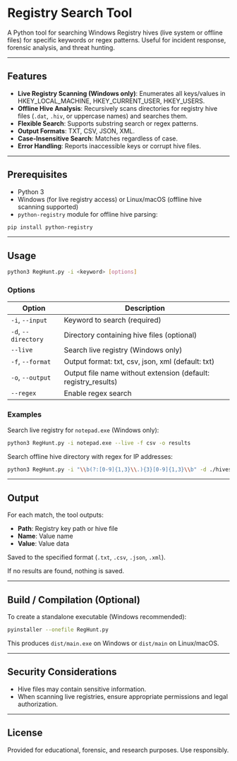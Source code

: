 # Registry Search Tool

A Python tool for searching Windows Registry hives (live system or offline files) for specific keywords or regex patterns. Useful for incident response, forensic analysis, and threat hunting.

---

## Features

- **Live Registry Scanning (Windows only)**: Enumerates all keys/values in HKEY\_LOCAL\_MACHINE, HKEY\_CURRENT\_USER, HKEY\_USERS.
- **Offline Hive Analysis**: Recursively scans directories for registry hive files (`.dat`, `.hiv`, or uppercase names) and searches them.
- **Flexible Search**: Supports substring search or regex patterns.
- **Output Formats**: TXT, CSV, JSON, XML.
- **Case-Insensitive Search**: Matches regardless of case.
- **Error Handling**: Reports inaccessible keys or corrupt hive files.

---

## Prerequisites

- Python 3
- Windows (for live registry access) or Linux/macOS (offline hive scanning supported)
- `python-registry` module for offline hive parsing:
 ```bash
pip install python-registry
```

---



## Usage

```bash
python3 RegHunt.py -i <keyword> [options]
```

### Options

| Option              | Description                                                     |
| ------------------- | --------------------------------------------------------------- |
| `-i`, `--input`     | Keyword to search (required)                                    |
| `-d`, `--directory` | Directory containing hive files (optional)                      |
| `--live`            | Search live registry (Windows only)                             |
| `-f`, `--format`    | Output format: txt, csv, json, xml (default: txt)               |
| `-o`, `--output`    | Output file name without extension (default: registry\_results) |
| `--regex`           | Enable regex search                                             |

### Examples

Search live registry for `notepad.exe` (Windows only):

```bash
python3 RegHunt.py -i notepad.exe --live -f csv -o results
```

Search offline hive directory with regex for IP addresses:

```bash
python3 RegHunt.py -i "\\b(?:[0-9]{1,3}\\.){3}[0-9]{1,3}\\b" -d ./hives --regex -f json -o ip_results
```

---

## Output

For each match, the tool outputs:

- **Path**: Registry key path or hive file
- **Name**: Value name
- **Value**: Value data

Saved to the specified format (`.txt`, `.csv`, `.json`, `.xml`).

If no results are found, nothing is saved.

---

## Build / Compilation (Optional)

To create a standalone executable (Windows recommended):

```bash
pyinstaller --onefile RegHunt.py
```

This produces `dist/main.exe` on Windows or `dist/main` on Linux/macOS.

---

## Security Considerations

- Hive files may contain sensitive information.
- When scanning live registries, ensure appropriate permissions and legal authorization.

---

## License

Provided for educational, forensic, and research purposes. Use responsibly.

